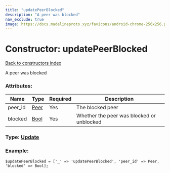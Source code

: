 ```yaml
---
title: "updatePeerBlocked"
description: "A peer was blocked"
nav_exclude: true
image: https://docs.madelineproto.xyz/favicons/android-chrome-256x256.png
---
```

# Constructor: updatePeerBlocked  
[Back to constructors index](/API_docs/constructors/index.html)



A peer was blocked

### Attributes:

| Name     |    Type       | Required | Description |
|----------|---------------|----------|-------------|
|peer\_id|[Peer](/API_docs/types/Peer.html) | Yes|The blocked peer|
|blocked|[Bool](/API_docs/types/Bool.html) | Yes|Whether the peer was blocked or unblocked|



### Type: [Update](/API_docs/types/Update.html)


### Example:

```
$updatePeerBlocked = ['_' => 'updatePeerBlocked', 'peer_id' => Peer, 'blocked' => Bool];
```  
